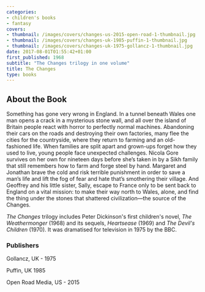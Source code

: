 ```yaml
---
categories:
- children's books
- fantasy
covers:
- thumbnail: /images/covers/changes-us-2015-open-road-1-thumbnail.jpg
- thumbnail: /images/covers/changes-uk-1985-puffin-1-thumbnail.jpg
- thumbnail: /images/covers/changes-uk-1975-gollancz-1-thumbnail.jpg
date: 2017-08-01T01:55:42+01:00
first_published: 1968
subtitle: "The Changes trilogy in one volume"
title: The Changes
type: books
---
```

About the Book
--------------
Something has gone very wrong in England. In a tunnel beneath Wales one man opens a crack in a mysterious stone wall, and all over the island of Britain people react with horror to perfectly normal machines. Abandoning their cars on the roads and destroying their own factories, many flee the cities for the countryside, where they return to farming and an old-fashioned life. When families are split apart and grown-ups forget how they used to live, young people face unexpected challenges. Nicola Gore survives on her own for nineteen days before she’s taken in by a Sikh family that still remembers how to farm and forge steel by hand. Margaret and Jonathan brave the cold and risk terrible punishment in order to save a man’s life and lift the fog of fear and hate that’s smothering their village. And Geoffrey and his little sister, Sally, escape to France only to be sent back to England on a vital mission: to make their way north to Wales, alone, and find the thing under the stones that shattered civilization—the source of the Changes.

_The Changes_ trilogy includes Peter Dickinson's first children's novel, _The Weathermonger_ (1968) and its sequels, _Heartsease_ (1969) and _The Devil's Children_ (1970). It was dramatised for television in 1975 by the BBC. 

### Publishers
Gollancz, UK - 1975

Puffin, UK 1985

Open Road Media, US - 2015
